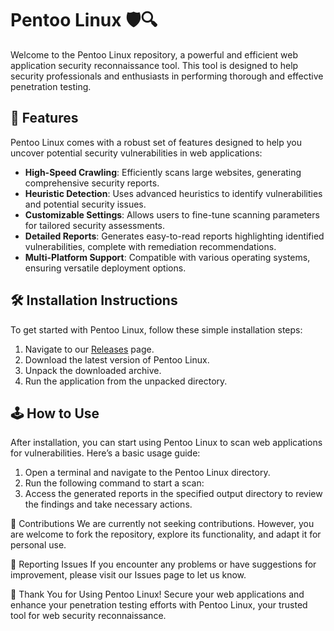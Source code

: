 # Pentoo Linux 🛡️🔍

Welcome to the Pentoo Linux repository, a powerful and efficient web application security reconnaissance tool. This tool is designed to help security professionals and enthusiasts in performing thorough and effective penetration testing.

## 🚀 Features

Pentoo Linux comes with a robust set of features designed to help you uncover potential security vulnerabilities in web applications:

- **High-Speed Crawling**: Efficiently scans large websites, generating comprehensive security reports.
- **Heuristic Detection**: Uses advanced heuristics to identify vulnerabilities and potential security issues.
- **Customizable Settings**: Allows users to fine-tune scanning parameters for tailored security assessments.
- **Detailed Reports**: Generates easy-to-read reports highlighting identified vulnerabilities, complete with remediation recommendations.
- **Multi-Platform Support**: Compatible with various operating systems, ensuring versatile deployment options.

## 🛠️ Installation Instructions

To get started with Pentoo Linux, follow these simple installation steps:

1. Navigate to our [Releases](../../releases) page.
2. Download the latest version of Pentoo Linux.
3. Unpack the downloaded archive.
4. Run the application from the unpacked directory.

## 🕹️ How to Use

After installation, you can start using Pentoo Linux to scan web applications for vulnerabilities. Here’s a basic usage guide:

1. Open a terminal and navigate to the Pentoo Linux directory.
2. Run the following command to start a scan:
3. Access the generated reports in the specified output directory to review the findings and take necessary actions.

🛑 Contributions
We are currently not seeking contributions. However, you are welcome to fork the repository, explore its functionality, and adapt it for personal use.

🐞 Reporting Issues
If you encounter any problems or have suggestions for improvement, please visit our Issues page to let us know.

🌟 Thank You for Using Pentoo Linux!
Secure your web applications and enhance your penetration testing efforts with Pentoo Linux, your trusted tool for web security reconnaissance.
